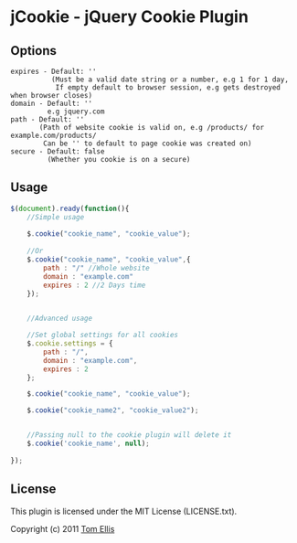 # jCookie - jQuery Cookie Plugin


## Options

	expires - Default: ''
	          (Must be a valid date string or a number, e.g 1 for 1 day,
	           If empty default to browser session, e.g gets destroyed when browser closes)
	domain - Default: ''
	         e.g jquery.com
	path - Default: ''
	       (Path of website cookie is valid on, e.g /products/ for example.com/products/
	        Can be '' to default to page cookie was created on)
	secure - Default: false
	         (Whether you cookie is on a secure)

## Usage
```javascript
$(document).ready(function(){
	//Simple usage
	
    $.cookie("cookie_name", "cookie_value");
	
	//Or	
    $.cookie("cookie_name", "cookie_value",{
        path : "/" //Whole website
        domain : "example.com"
        expires : 2 //2 Days time
    });
	

	//Advanced usage

    //Set global settings for all cookies
    $.cookie.settings = {
        path : "/",
        domain : "example.com",
        expires : 2
    };

    $.cookie("cookie_name", "cookie_value");

    $.cookie("cookie_name2", "cookie_value2");


	//Passing null to the cookie plugin will delete it
	$.cookie('cookie_name', null);		
	
});
```

## License

This plugin is licensed under the MIT License (LICENSE.txt).

Copyright (c) 2011 [Tom Ellis](http://www.webmuse.co.uk)
